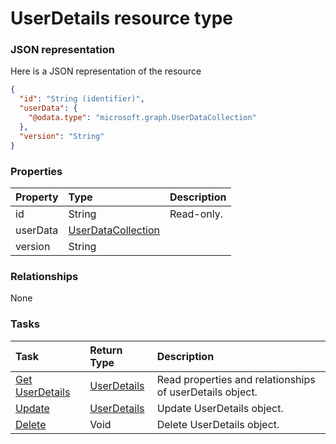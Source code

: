 # UserDetails resource type



### JSON representation

Here is a JSON representation of the resource

```json
{
  "id": "String (identifier)",
  "userData": {
    "@odata.type": "microsoft.graph.UserDataCollection"
  },
  "version": "String"
}

```
### Properties
| Property	   | Type	|Description|
|:---------------|:--------|:----------|
|id|String| Read-only.|
|userData|[UserDataCollection](userdatacollection.md)||
|version|String||

### Relationships
None


### Tasks

| Task		   | Return Type	|Description|
|:---------------|:--------|:----------|
|[Get UserDetails](../api/userdetails_get.md) | [UserDetails](userdetails.md) |Read properties and relationships of userDetails object.|
|[Update](../api/userdetails_update.md) | [UserDetails](userdetails.md)	|Update UserDetails object. |
|[Delete](../api/userdetails_delete.md) | Void	|Delete UserDetails object. |

<!-- uuid: d4783112-0954-433c-b9ff-fc65ae163288
2015-10-09 16:05:04 UTC -->